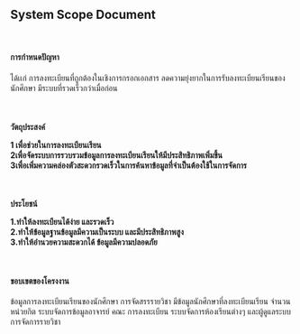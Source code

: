 ## System Scope Document

<br>

<h4>การกำหนดปัญหา</h4>

 ได้เเก่ 
การลงทะเบียนที่ถูกต้องในเชิงการกรอกเอกสาร 
ลดความยุ่งยากในการรับลงทะเบียนเรียนของนักศึกษา
มีระบบที่รวดเร็วกว่าเมื่อก่อน


<br>

<h4>วัตถุประสงค์

1 เพื่อช่วยในการลงทะเบียนเรียน
<br>
2เพื่อจัดระบบการรวบรวมข้อมูลการลงทะเบียนเรียนให้มีประสิทธิภาพเพิ่มขึ้น 
<br>
3เพื่อเพิ่มความคล่องตัวสะดวกรวดเร็วในการค้นหาข้อมูลที่จำเป็นต้องใช้ในการจัดการ


<br>

<h4>ประโยชน์

1.ทำให้ลงทะเบียนได้ง่าย และรวดเร็ว
<br>
2.ทำให้ข้อมูลฐานข้อมูลมีความเป็นระบบ และมีประสิทธิภาพสูง
<br>
3.ทำให้อำนวยความสะดวกได้ ข้อมูลมีความปลอดภัย



<br>
<h4>ขอบเขตของโครงงาน</h4>
<p>
ข้อมูลการลงทะเบียนเรียนของนักศึกษา การจัดสรรรายวิชา มีข้อมูลนักศึกษาที่ลงทะเบียนเรียน จำนวนหน่วยกิต ระบบจัดการข้อมูลอาจารย์ คณะ การลงทะเบียน ระบบจัดการห้องเรียนต่างๆ และผู้ดูแลระบบการจัดการรายวิชา


<br/>
<br/>